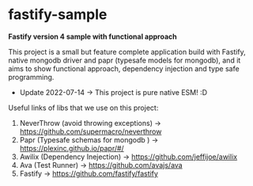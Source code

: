 # fastify-sample

**Fastify version 4 sample with functional approach**

This project is a small but feature complete application build with Fastify, native mongodb driver and papr (typesafe models for mongodb),
and it aims to show functional approach, dependency injection and type safe programming.

* Update 2022-07-14 -> This project is pure native ESM! :D

Useful links of libs that we use on this project:

1. NeverThrow (avoid throwing exceptions) -> https://github.com/supermacro/neverthrow
1. Papr (Typesafe schemas for mongodb ) -> https://plexinc.github.io/papr/#/
1. Awilix (Dependency Inejection) -> https://github.com/jeffijoe/awilix
1. Ava (Test Runner) -> https://github.com/avajs/ava
1. Fastify -> https://github.com/fastify/fastify
